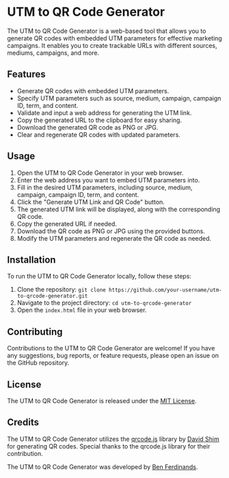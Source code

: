 # UTM to QR Code Generator

The UTM to QR Code Generator is a web-based tool that allows you to generate QR codes with embedded UTM parameters for effective marketing campaigns. It enables you to create trackable URLs with different sources, mediums, campaigns, and more.

## Features

- Generate QR codes with embedded UTM parameters.
- Specify UTM parameters such as source, medium, campaign, campaign ID, term, and content.
- Validate and input a web address for generating the UTM link.
- Copy the generated URL to the clipboard for easy sharing.
- Download the generated QR code as PNG or JPG.
- Clear and regenerate QR codes with updated parameters.

## Usage

1. Open the UTM to QR Code Generator in your web browser.
2. Enter the web address you want to embed UTM parameters into.
3. Fill in the desired UTM parameters, including source, medium, campaign, campaign ID, term, and content.
4. Click the "Generate UTM Link and QR Code" button.
5. The generated UTM link will be displayed, along with the corresponding QR code.
6. Copy the generated URL if needed.
7. Download the QR code as PNG or JPG using the provided buttons.
8. Modify the UTM parameters and regenerate the QR code as needed.

## Installation

To run the UTM to QR Code Generator locally, follow these steps:

1. Clone the repository: `git clone https://github.com/your-username/utm-to-qrcode-generator.git`
2. Navigate to the project directory: `cd utm-to-qrcode-generator`
3. Open the `index.html` file in your web browser.

## Contributing

Contributions to the UTM to QR Code Generator are welcome! If you have any suggestions, bug reports, or feature requests, please open an issue on the GitHub repository.

## License

The UTM to QR Code Generator is released under the [MIT License](LICENSE).

## Credits

The UTM to QR Code Generator utilizes the [qrcode.js](https://github.com/davidshimjs/qrcodejs) library by [David Shim](https://github.com/davidshimjs) for generating QR codes. Special thanks to the qrcode.js library for their contribution.

The UTM to QR Code Generator was developed by [Ben Ferdinands](https://github.com/bferdi). 

